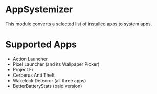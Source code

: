 # AppSystemizer
This module converts a selected list of installed apps to system apps.

# Supported Apps
* Action Launcher
* Pixel Launcher (and its Wallpaper Picker)
* Project Fi
* Cerberus Anti Theft
* Wakelock Detecror (all three apps)
* BetterBatteryStats (paid version)